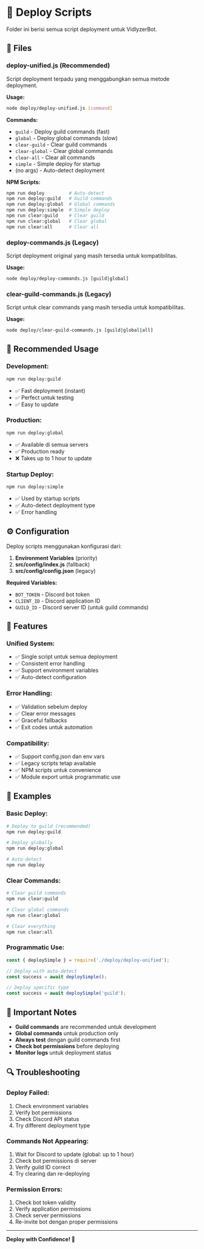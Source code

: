 # 🚀 Deploy Scripts

Folder ini berisi semua script deployment untuk VidlyzerBot.

## 📁 Files

### **deploy-unified.js** (Recommended)
Script deployment terpadu yang menggabungkan semua metode deployment.

**Usage:**
```bash
node deploy/deploy-unified.js [command]
```

**Commands:**
- `guild` - Deploy guild commands (fast)
- `global` - Deploy global commands (slow)
- `clear-guild` - Clear guild commands
- `clear-global` - Clear global commands
- `clear-all` - Clear all commands
- `simple` - Simple deploy for startup
- (no args) - Auto-detect deployment

**NPM Scripts:**
```bash
npm run deploy         # Auto-detect
npm run deploy:guild   # Guild commands
npm run deploy:global  # Global commands
npm run deploy:simple  # Simple deploy
npm run clear:guild    # Clear guild
npm run clear:global   # Clear global
npm run clear:all      # Clear all
```

### **deploy-commands.js** (Legacy)
Script deployment original yang masih tersedia untuk kompatibilitas.

**Usage:**
```bash
node deploy/deploy-commands.js [guild|global]
```

### **clear-guild-commands.js** (Legacy)
Script untuk clear commands yang masih tersedia untuk kompatibilitas.

**Usage:**
```bash
node deploy/clear-guild-commands.js [guild|global|all]
```

## 🎯 Recommended Usage

### **Development:**
```bash
npm run deploy:guild
```
- ✅ Fast deployment (instant)
- ✅ Perfect untuk testing
- ✅ Easy to update

### **Production:**
```bash
npm run deploy:global
```
- ✅ Available di semua servers
- ✅ Production ready
- ❌ Takes up to 1 hour to update

### **Startup Deploy:**
```bash
npm run deploy:simple
```
- ✅ Used by startup scripts
- ✅ Auto-detect deployment type
- ✅ Error handling

## ⚙️ Configuration

Deploy scripts menggunakan konfigurasi dari:
1. **Environment Variables** (priority)
2. **src/config/index.js** (fallback)
3. **src/config/config.json** (legacy)

**Required Variables:**
- `BOT_TOKEN` - Discord bot token
- `CLIENT_ID` - Discord application ID
- `GUILD_ID` - Discord server ID (untuk guild commands)

## 🔧 Features

### **Unified System:**
- ✅ Single script untuk semua deployment
- ✅ Consistent error handling
- ✅ Support environment variables
- ✅ Auto-detect configuration

### **Error Handling:**
- ✅ Validation sebelum deploy
- ✅ Clear error messages
- ✅ Graceful fallbacks
- ✅ Exit codes untuk automation

### **Compatibility:**
- ✅ Support config.json dan env vars
- ✅ Legacy scripts tetap available
- ✅ NPM scripts untuk convenience
- ✅ Module export untuk programmatic use

## 📝 Examples

### **Basic Deploy:**
```bash
# Deploy to guild (recommended)
npm run deploy:guild

# Deploy globally
npm run deploy:global

# Auto-detect
npm run deploy
```

### **Clear Commands:**
```bash
# Clear guild commands
npm run clear:guild

# Clear global commands
npm run clear:global

# Clear everything
npm run clear:all
```

### **Programmatic Use:**
```javascript
const { deploySimple } = require('./deploy/deploy-unified');

// Deploy with auto-detect
const success = await deploySimple();

// Deploy specific type
const success = await deploySimple('guild');
```

## 🚨 Important Notes

- **Guild commands** are recommended untuk development
- **Global commands** untuk production only
- **Always test** dengan guild commands first
- **Check bot permissions** before deploying
- **Monitor logs** untuk deployment status

## 🔍 Troubleshooting

### **Deploy Failed:**
1. Check environment variables
2. Verify bot permissions
3. Check Discord API status
4. Try different deployment type

### **Commands Not Appearing:**
1. Wait for Discord to update (global: up to 1 hour)
2. Check bot permissions di server
3. Verify guild ID correct
4. Try clearing dan re-deploying

### **Permission Errors:**
1. Check bot token validity
2. Verify application permissions
3. Check server permissions
4. Re-invite bot dengan proper permissions

---

**Deploy with Confidence! 🎉**